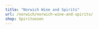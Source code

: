 ```yaml
---
title: "Norwich Wine and Spirits"
url: /norwich/norwich-wine-and-spirits/
shop: Spirituosen
---
```

